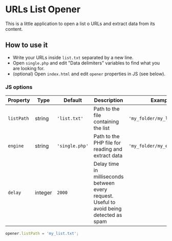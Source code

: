 # URLs List Opener

This is a little application to open a list o URLs and extract data from its content.

## How to use it

- Write your URLs inside `list.txt` separated by a new line.
- Open `single.php` and edit "Data delimiters" variables to find what you are looking for.
- (optional) Open `index.html` and edit `opener` properties in JS (see below).

### JS options

| Property   | Type    | Default        | Description                                                  | Example                     |
| ---------- | ------- | -------------- | ------------------------------------------------------------ | --------------------------- |
| `listPath` | string  | `'list.txt'`   | Path to the file containing the list                         | `'my_folder/my_list.text'`  |
| `engine`   | string  | `'single.php'` | Path to the PHP file for reading and extract data            | `'my_folder/my_engine.php'` |
| `delay`    | integer | `2000`         | Delay time in milliseconds between every request. Useful to avoid being detected as spam |                             |

``````javascript
opener.listPath = 'my_list.txt';
``````
